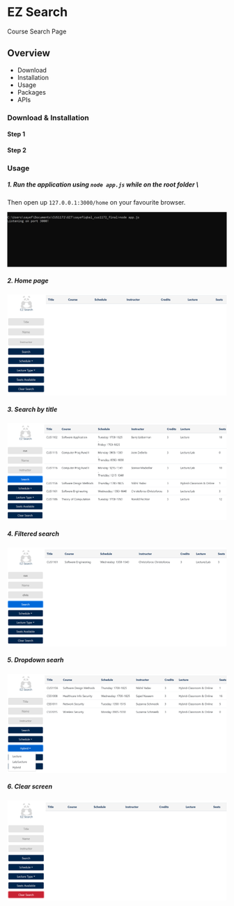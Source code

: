 # EZ Search
Course Search Page

## Overview
* Download 
* Installation
* Usage
* Packages
* APIs

### Download & Installation

#### Step 1
#### Step 2

### Usage

##### 1. Run the application using ```node app.js``` while on the root folder \\
   Then open up ```127.0.0.1:3000/home``` on your favourite browser.

![GitHub Logo](/github_images/run.PNG)
 
##### 2. Home page

![GitHub Logo](/github_images/home1.PNG)

##### 3. Search by title

![GitHub Logo](/github_images/search1.PNG)

##### 4. Filtered search

![GitHub Logo](/github_images/filter1.PNG)

##### 5. Dropdown searh 

![GitHub Logo](/github_images/dropdown-search.PNG)

##### 6. Clear screen 

![GitHub Logo](/github_images/clear.PNG)
